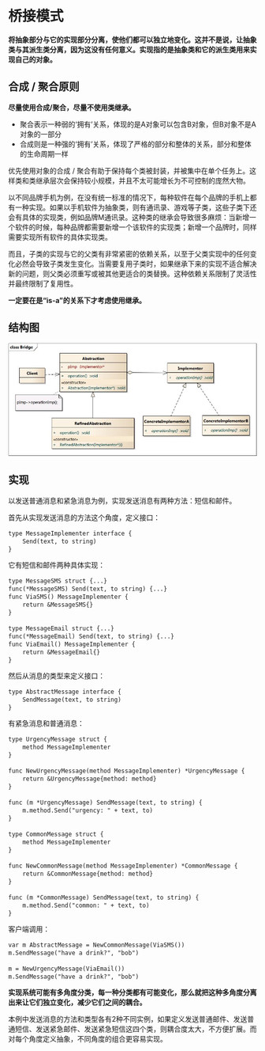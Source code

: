 # 桥接模式

**将抽象部分与它的实现部分分离，使他们都可以独立地变化。这并不是说，让抽象类与其派生类分离，因为这没有任何意义。实现指的是抽象类和它的派生类用来实现自己的对象。**

## 合成 / 聚合原则

**尽量使用合成/聚合，尽量不使用类继承。**

- 聚合表示一种弱的‘拥有’关系，体现的是A对象可以包含B对象，但B对象不是A对象的一部分
- 合成则是一种强的‘拥有’关系，体现了严格的部分和整体的关系，部分和整体的生命周期一样



优先使用对象的合成 / 聚合有助于保持每个类被封装，并被集中在单个任务上。这样类和类继承层次会保持较小规模，并且不太可能增长为不可控制的庞然大物。



以不同品牌手机为例，在没有统一标准的情况下，每种软件在每个品牌的手机上都有一种实现。如果以手机软件为抽象类，则有通讯录、游戏等子类，这些子类下还会有具体的实现类，例如品牌M通讯录。这种类的继承会导致很多麻烦：当新增一个软件的时候，每种品牌都需要新增一个该软件的实现类；新增一个品牌时，同样需要实现所有软件的具体实现类。

而且，子类的实现与它的父类有非常紧密的依赖关系，以至于父类实现中的任何变化必然会导致子类发生变化。当需要复用子类时，如果继承下来的实现不适合解决新的问题，则父类必须重写或被其他更适合的类替换。这种依赖关系限制了灵活性并最终限制了复用性。

**一定要在是“is-a”的关系下才考虑使用继承。**



## 结构图

![1585479975523](qiao-jie-mo-shi.assets/1585479975523.png)



## 实现

以发送普通消息和紧急消息为例，实现发送消息有两种方法：短信和邮件。

首先从实现发送消息的方法这个角度，定义接口：

```
type MessageImplementer interface {
	Send(text, to string)
}
```

它有短信和邮件两种具体实现：

```
type MessageSMS struct {...}
func(*MessageSMS) Send(text, to string) {...}
func ViaSMS() MessageImplementer {
	return &MessageSMS{}
}

type MessageEmail struct {...}
func(*MessageEmail) Send(text, to string) {...}
func ViaEmail() MessageImplementer {
	return &MessageEmail{}
}
```

然后从消息的类型来定义接口：

```
type AbstractMessage interface {
	SendMessage(text, to string)
}
```

有紧急消息和普通消息：

```
type UrgencyMessage struct {
	method MessageImplementer
}

func NewUrgencyMessage(method MessageImplementer) *UrgencyMessage {
	return &UrgencyMessage{method: method}
}

func (m *UrgencyMessage) SendMessage(text, to string) {
	m.method.Send("urgency: " + text, to)
}

type CommonMessage struct {
	method MessageImplementer
}

func NewCommonMessage(method MessageImplementer) *CommonMessage {
	return &CommonMessage{method: method}
}

func (m *CommonMessage) SendMessage(text, to string) {
	m.method.Send("common: " + text, to)
}
```



客户端调用：

```
var m AbstractMessage = NewCommonMessage(ViaSMS())
m.SendMessage("have a drink?", "bob")

m = NewUrgencyMessage(ViaEmail())
m.SendMessage("have a drink?", "bob")
```

**实现系统可能有多角度分类，每一种分类都有可能变化，那么就把这种多角度分离出来让它们独立变化，减少它们之间的耦合。**

本例中发送消息的方法和类型各有2种不同实例，如果定义发送普通邮件、发送普通短信、发送紧急邮件、发送紧急短信这四个类，则耦合度太大，不方便扩展。而对每个角度定义抽象，不同角度的组合更容易实现。